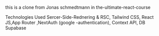 this is a clone from Jonas schmedtmann in the-ultimate-react-course

Technologies Used
Sercer-Side-Rednering & RSC, Tailwind CSS, React JS,App Router ,NextAuth (google -authentication), Context API, DB Supabase
